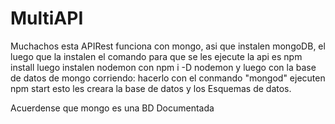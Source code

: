 # MultiAPI
Muchachos esta APIRest funciona con mongo, asi que instalen mongoDB, el luego que la instalen el comando para que se les ejecute la api es
npm install 
luego instalen nodemon con npm i -D nodemon
y luego con la base de datos de mongo corriendo: hacerlo con el conmando "mongod"
ejecuten npm start
esto les creara la base de datos y los Esquemas de datos.


Acuerdense que mongo es una BD Documentada